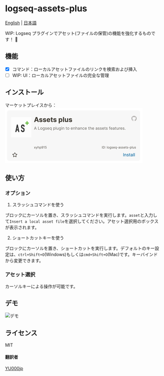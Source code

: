 # logseq-assets-plus

[English](https://github.com/xyhp915/logseq-assets-plus) |
[日本語](https://github.com/xyhp915/logseq-assets-plus/blob/master/README.ja.md)  

WIP: Logseq プラグインでアセット(ファイルの保管)の機能を強化するものです！ 🚀

## 機能

- [x] コマンド：ローカルアセットファイルのリンクを検索および挿入
- [ ] WIP: UI：ローカルアセットファイルの完全な管理

## インストール

マーケットプレイスから：  
![img.png](img.png)

## 使い方

### オプション

1. スラッシュコマンドを使う

ブロックにカーソルを置き、スラッシュコマンドを実行します。`asset`と入力して`Insert a local asset file`を選択してください。アセット選択用のボックスが表示されます。

2. ショートカットキーを使う

ブロックにカーソルを置き、ショートカットを実行します。デフォルトのキー設定は、`ctrl+Shift+O`(Windows)もしくは`cmd+Shift+O`(Mac)です。キーバインドから変更できます。

### アセット選択

カーソルキーによる操作が可能です。

## デモ

![デモ](./demo.gif)

## ライセンス

MIT

#### 翻訳者

[YU000jp](https://github.com/YU000jp)
